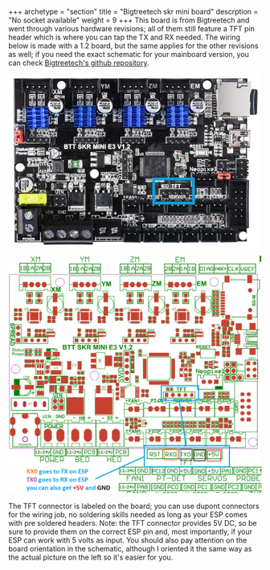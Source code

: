 +++
archetype = "section"
title = "Bigtreetech skr mini board"
descrption = "No socket available"
weight = 9
+++
This board is from Bigtreetech and went through various hardware revisions; all of them still feature a TFT pin header which is where you can tap the TX and RX needed. The wiring below is made with a 1.2 board, but the same applies for the other revisions as well; if you need the exact schematic for your mainboard version, you can check [Bigtreetech's github repository](https://github.com/bigtreetech/BIGTREETECH-SKR-mini-E3/tree/master/hardware).

![step1](mini_12_board.jpg?width=300px)

![step2](skr_mini_12_schematic.png?width=300px)

The TFT connector is labeled on the board; you can use dupont connectors for the wiring job, no soldering skills needed as long as your ESP comes with pre soldered headers. 
Note: the TFT connector provides 5V DC, so be sure to provide them on the correct ESP pin and, most importantly, if your ESP can work with 5 volts as input. You should also pay attention on the board orientation in the schematic, although I oriented it the same way as the actual picture on the left so it's easier for you. 

